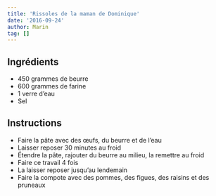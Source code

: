 ```yaml
---
title: 'Rissoles de la maman de Dominique'
date: '2016-09-24'
author: Marin
tag: []
---
```

## Ingrédients
- 450 grammes de beurre
- 600 grammes de farine
- 1 verre d’eau
- Sel

## Instructions
- Faire la pâte avec des œufs, du beurre et de l’eau
- Laisser reposer 30 minutes au froid
- Étendre la pâte, rajouter du beurre au milieu, la remettre au froid
- Faire ce travail 4 fois
- La laisser reposer jusqu’au lendemain
- Faire la compote avec des pommes, des figues, des raisins et des pruneaux

